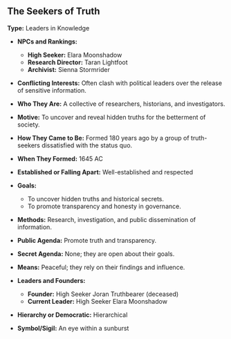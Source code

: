 ## The Seekers of Truth

**Type:** Leaders in Knowledge

- **NPCs and Rankings:**
    - **High Seeker:** Elara Moonshadow
    - **Research Director:** Taran Lightfoot
    - **Archivist:** Sienna Stormrider

- **Conflicting Interests:** Often clash with political leaders over the release of sensitive information.

- **Who They Are:** A collective of researchers, historians, and investigators.

- **Motive:** To uncover and reveal hidden truths for the betterment of society.

- **How They Came to Be:** Formed 180 years ago by a group of truth-seekers dissatisfied with the status quo.

- **When They Formed:** 1645 AC

- **Established or Falling Apart:** Well-established and respected

- **Goals:**
    - To uncover hidden truths and historical secrets.
    - To promote transparency and honesty in governance.

- **Methods:** Research, investigation, and public dissemination of information.

- **Public Agenda:** Promote truth and transparency.

- **Secret Agenda:** None; they are open about their goals.

- **Means:** Peaceful; they rely on their findings and influence.

- **Leaders and Founders:**
    - **Founder:** High Seeker Joran Truthbearer (deceased)
    - **Current Leader:** High Seeker Elara Moonshadow

- **Hierarchy or Democratic:** Hierarchical

- **Symbol/Sigil:** An eye within a sunburst
